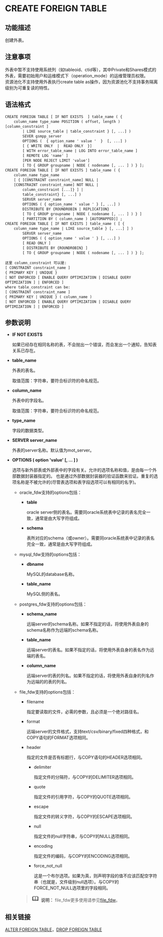 # CREATE FOREIGN TABLE

## 功能描述<a name="zh-cn_topic_0283137606_section03743713018"></a>

创建外表。

## 注意事项<a name="zh-cn_topic_0283137606_section1614655042716"></a>

外表中暂不支持使用系统列（如tableoid、ctid等），其中Private和Shares模式的外表，需要初始用户和运维模式下（operation_mode）的运维管理员权限。  
资源池化不支持使用外表执行create table as操作，因为资源池化不支持事务隔离级别为可重复读的特性。


## 语法格式<a name="zh-cn_topic_0283137606_section0692184823016"></a>

```
CREATE FOREIGN TABLE [ IF NOT EXISTS  ] table_name ( { 
    column_name type_name POSITION ( offset, length ) [column_constraint ]
        | LIKE source_table | table_constraint } [, ...] )
        SEVER gsmpp_server
        OPTIONS (  { option_name ' value '  }  [, ...] )
        [ { WRITE ONLY  |  READ ONLY  }]
        [ WITH error_table_name | LOG INTO error_table_name ]
        [ REMOTE LOG 'name' ]
        [PER NODE REJECT LIMIT 'value']
        [ TO { GROUP groupname | NODE ( nodename [, ... ] ) } ];
CREATE FOREIGN TABLE [ IF NOT EXISTS ] table_name ( { 
    column_name type_name
    [ { [CONSTRAINT constraint_name] NULL |
    [CONSTRAINT constraint_name] NOT NULL |
        column_constraint [...]} ] |
        table_constraint} [, ...] )
        SERVER server_name
        OPTIONS ( { option_name ' value ' } [, ...] )
        DISTRIBUTE BY {ROUNDROBIN | REPLICATION}
        [ TO { GROUP groupname | NODE ( nodename [, ... ] ) } ]
        [ PARTITION BY ( column_name ) [AUTOMAPPED]] ;
CREATE FOREIGN TABLE [ IF NOT EXISTS ] table_name ( [ { 
    column_name type_name | LIKE source_table } [, ...] ] )
        SERVER server_name
        OPTIONS ( { option_name ' value ' } [, ...] )
        [ READ ONLY ]
        [ DISTRIBUTE BY {ROUNDROBIN} ]
        [ TO { GROUP groupname | NODE ( nodename [, ... ] ) } ];

这里 column_constraint 可以是:
[ CONSTRAINT constraint_name ]
{ PRIMARY KEY | UNIQUE }
[ NOT ENFORCED [ ENABLE QUERY OPTIMIZATION | DISABLE QUERY OPTIMIZATION ] | ENFORCED ]
where table_constraint can be:
[ CONSTRAINT constraint_name ]
{ PRIMARY KEY | UNIQUE } ( column_name )
[ NOT ENFORCED [ ENABLE QUERY OPTIMIZATION | DISABLE QUERY OPTIMIZATION ] | ENFORCED ]

```

## 参数说明<a name="zh-cn_topic_0283137606_section3468568300"></a>

-   **IF NOT EXISTS**

    如果已经存在相同名称的表，不会抛出一个错误，而会发出一个通知，告知表关系已存在。

-   **table\_name**

    外表的表名。

    取值范围：字符串，要符合标识符的命名规范。

-   **column\_name**

    外表中的字段名。

    取值范围：字符串，要符合标识符的命名规范。

-   **type\_name**

    字段的数据类型。

-   **SERVER server\_name**

    外表的server名称。默认值为mot\_server。

-   **OPTIONS \( option 'value' \[, ... \] \)**

    选项与新外部表或外部表中的字段有关。允许的选项名称和值，是由每一个外部数据封装器指定的。 也是通过外部数据封装器的验证函数来验证。重复的选项名称是不被允许的\(尽管表选项和表字段选项可以有相同的名字\)。

    -   oracle\_fdw支持的options包括：
        -   **table**

            oracle server侧的表名。需要同oracle系统表中记录的表名完全一致，通常是由大写字符组成。

        -   **schema**

            表所对应的schema（或owner）。需要同oracle系统表中记录的表名完全一致，通常是由大写字符组成。

    -   mysql\_fdw支持的options包括：
        -   **dbname**

            MySQL的database名称。

        -   **table\_name**

            MySQL侧的表名。

    -   postgres\_fdw支持的options包括：
        -   **schema\_name**

            远端server的schema名称。如果不指定的话，将使用外表自身的schema名称作为远端的schema名称。

        -   **table\_name**

            远端server的表名。如果不指定的话，将使用外表自身的表名作为远端的表名。

        -   **column\_name**

            远端server的表的列名。如果不指定的话，将使用外表自身的列名作为远端的的表的列名。

    -   file\_fdw支持的options包括：

        -   filename

            指定要读取的文件，必需的参数，且必须是一个绝对路径名。

        -   format

            远端server的文件格式，支持text/csv/binary/fixed四种格式，和COPY语句的FORMAT选项相同。

        -   header

            指定的文件是否有标题行，与COPY语句的HEADER选项相同。

            -   delimiter

                指定文件的分隔符，与COPY的DELIMITER选项相同。

            -   quote

                指定文件的引用字符，与COPY的QUOTE选项相同。

            -   escape

                指定文件的转义字符，与COPY的ESCAPE选项相同。

            -   null

                指定文件的null字符串，与COPY的NULL选项相同。

            -   encoding

                指定文件的编码，与COPY的ENCODING选项相同。

            -   force\_not\_null

                这是一个布尔选项。如果为真，则声明字段的值不应该匹配空字符串（也就是，文件级别null选项）。与COPY的 FORCE\_NOT\_NULL选项里的字段相同。


        >![](public_sys-resources/icon-note.png) **说明：** 
        >file\_fdw更多使用请参见[file\_fdw](../DatabaseAdministrationGuide/file_fdw.md)。



## 相关链接<a name="zh-cn_topic_0283137606_section10964241319"></a>

[ALTER FOREIGN TABLE](ALTER-FOREIGN-TABLE.md)，[DROP FOREIGN TABLE](DROP-FOREIGN-TABLE.md)


